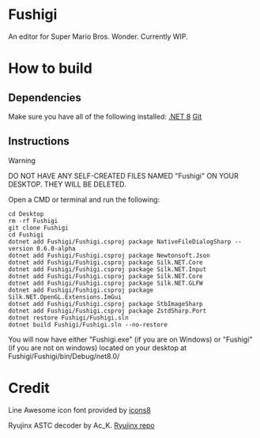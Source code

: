 # Fushigi
An editor for Super Mario Bros. Wonder. Currently WIP.

# How to build
## Dependencies
Make sure you have all of the following installed:
[.NET 8](https://dotnet.microsoft.com/en-us/download/dotnet/8.0)
[Git](https://git-scm.com/downloads)

## Instructions
> [!WARNING]  
> DO NOT HAVE ANY SELF-CREATED FILES NAMED "Fushigi" ON YOUR DESKTOP. THEY WILL BE DELETED.

Open a CMD or terminal and run the following:
```
cd Desktop
rm -rf Fushigi
git clone Fushigi
cd Fushigi
dotnet add Fushigi/Fushigi.csproj package NativeFileDialogSharp --version 0.6.0-alpha
dotnet add Fushigi/Fushigi.csproj package Newtonsoft.Json 
dotnet add Fushigi/Fushigi.csproj package Silk.NET.Core
dotnet add Fushigi/Fushigi.csproj package Silk.NET.Input
dotnet add Fushigi/Fushigi.csproj package Silk.NET.Core
dotnet add Fushigi/Fushigi.csproj package Silk.NET.GLFW
dotnet add Fushigi/Fushigi.csproj package Silk.NET.OpenGL.Extensions.ImGui
dotnet add Fushigi/Fushigi.csproj package StbImageSharp 
dotnet add Fushigi/Fushigi.csproj package ZstdSharp.Port
dotnet restore Fushigi/Fushigi.sln
dotnet build Fushigi/Fushigi.sln --no-restore
```

You will now have either "Fushigi.exe" (if you are on Windows) or "Fushigi" (if you are not on windows) located on your desktop at Fushigi/Fushigi/bin/Debug/net8.0/

# Credit
Line Awesome icon font provided by [icons8](https://icons8.com/line-awesome)

Ryujinx ASTC decoder by Ac_K. [Ryujinx repo](https://github.com/Ryujinx/Ryujinx)

